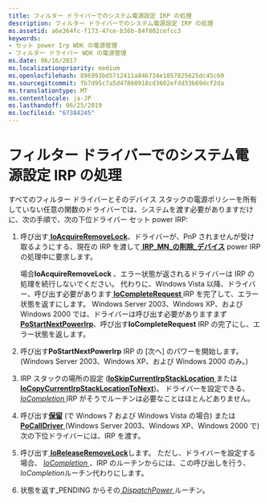 ```yaml
---
title: フィルター ドライバーでのシステム電源設定 IRP の処理
description: フィルター ドライバーでのシステム電源設定 IRP の処理
ms.assetid: a6e364fc-f173-47ce-b36b-84f802cefcc3
keywords:
- セット power Irp WDK の電源管理
- フィルター ドライバー WDK の電源管理
ms.date: 06/16/2017
ms.localizationpriority: medium
ms.openlocfilehash: 896993bd5712411a84b734e1057825625dc45c60
ms.sourcegitcommit: fb7d95c7a5d47860918cd3602efdd33b69dcf2da
ms.translationtype: MT
ms.contentlocale: ja-JP
ms.lasthandoff: 06/25/2019
ms.locfileid: "67384245"
---
```

# <a name="handling-a-system-set-power-irp-in-a-filter-driver"></a>フィルター ドライバーでのシステム電源設定 IRP の処理





すべてのフィルター ドライバーとそのデバイス スタックの電源ポリシーを所有していない任意の関数のドライバーでは、システムを渡す必要がありますだけに、次の手順で、次の下位ドライバー セット power IRP:

1.  呼び出す[ **IoAcquireRemoveLock**](https://docs.microsoft.com/windows-hardware/drivers/ddi/content/wdm/nf-wdm-ioacquireremovelock)、ドライバーが、PnP されませんが受け取るようにする、現在の IRP を渡して[ **IRP\_MN\_の削除\_デバイス**](https://docs.microsoft.com/windows-hardware/drivers/kernel/irp-mn-remove-device) power IRP の処理中に要求します。

    場合**IoAcquireRemoveLock** 、エラー状態が返されるドライバーは IRP の処理を続行しないでください。 代わりに、Windows Vista 以降、ドライバー、呼び出す必要があります[ **IoCompleteRequest** ](https://docs.microsoft.com/windows-hardware/drivers/ddi/content/wdm/nf-wdm-iocompleterequest) IRP を完了して、エラー状態を返すにします。 Windows Server 2003、Windows XP、および Windows 2000 では、ドライバーは呼び出す必要がありますまず[ **PoStartNextPowerIrp**](https://docs.microsoft.com/windows-hardware/drivers/ddi/content/ntifs/nf-ntifs-postartnextpowerirp)、呼び出す**IoCompleteRequest** IRP の完了にし、エラー状態を返します。

2.  呼び出す**PoStartNextPowerIrp** IRP の [次へ] のパワーを開始します。 (Windows Server 2003、Windows XP、および Windows 2000 のみ。)

3.  IRP スタックの場所の設定 ([**IoSkipCurrentIrpStackLocation** ](https://docs.microsoft.com/windows-hardware/drivers/kernel/mm-bad-pointer)または[ **IoCopyCurrentIrpStackLocationToNext**](https://docs.microsoft.com/windows-hardware/drivers/ddi/content/wdm/nf-wdm-iocopycurrentirpstacklocationtonext))。 ドライバーを設定できる、 [ *IoCompletion* ](https://docs.microsoft.com/windows-hardware/drivers/ddi/content/wdm/nc-wdm-io_completion_routine) IRP がそうでルーチンは必要なことはほとんどありません。

4.  呼び出す[**保留**](https://docs.microsoft.com/windows-hardware/drivers/ddi/content/wdm/nf-wdm-iocalldriver) (で Windows 7 および Windows Vista の場合) または[ **PoCallDriver** ](https://docs.microsoft.com/windows-hardware/drivers/ddi/content/ntifs/nf-ntifs-pocalldriver) (Windows Server 2003、Windows XP、Windows 2000 で)次の下位ドライバーには、IRP を渡す。

5.  呼び出す[ **IoReleaseRemoveLock**](https://docs.microsoft.com/windows-hardware/drivers/ddi/content/wdm/nf-wdm-ioreleaseremovelock)します。 ただし、ドライバーを設定する場合、 [ *IoCompletion* ](https://docs.microsoft.com/windows-hardware/drivers/ddi/content/wdm/nc-wdm-io_completion_routine) 、IRP のルーチンからには、この呼び出しを行う、 *IoCompletion*ルーチン代わりにします。

6.  状態を返す\_PENDING からその[ *DispatchPower* ](https://docs.microsoft.com/windows-hardware/drivers/ddi/content/wdm/nc-wdm-driver_dispatch)ルーチン。

 

 




